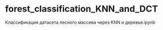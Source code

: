# forest_classification_KNN_and_DCT
Классификация датасета лесного массива через KNN и деревья.ipynb
